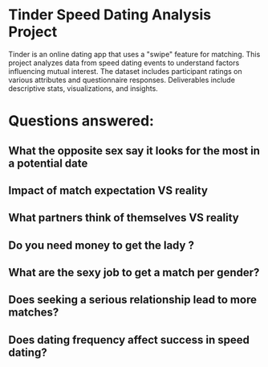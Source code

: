 # Tinder Speed Dating Analysis Project

Tinder is an online dating app that uses a "swipe" feature for matching. This project analyzes data from speed dating events to understand factors influencing mutual interest. The dataset includes participant ratings on various attributes and questionnaire responses. Deliverables include descriptive stats, visualizations, and insights.

# Questions answered:

## What the opposite sex say it looks for the most in a potential date
## Impact of match expectation VS reality
## What partners think of themselves VS reality
## Do you need money to get the lady ?
## What are the sexy job to get a match per gender?
## Does seeking a serious relationship lead to more matches?
## Does dating frequency affect success in speed dating?